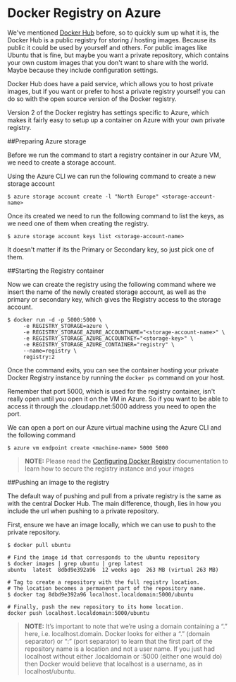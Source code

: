 # Docker Registry on Azure

We've mentioned [Docker Hub](https://hub.docker.com/) before, so to quickly sum up what it is, the Docker Hub is a public registry 
for storing / hosting images. Because its public it could be used by yourself and others. For public images like Ubuntu that is fine,
but maybe you want a private repository, which contains your own custom images that you don't want to share with the world. Maybe because
they include configuration settings. 

Docker Hub does have a paid service, which allows you to host private images, but if you want or prefer
to host a private registry yourself you can do so with the open source version of the Docker registry.

Version 2 of the Docker registry has settings specific to Azure, which makes it fairly easy to setup up a container on Azure with your
own private registry.

##Preparing Azure storage

Before we run the command to start a registry container in our Azure VM, we need to create a storage account.

Using the Azure CLI we can run the following command to create a new storage account
```
$ azure storage account create -l "North Europe" <storage-account-name>
```
Once its created we need to run the following command to list the keys, as we need one of them when creating the registry.
```
$ azure storage account keys list <storage-account-name>
```
It doesn't matter if its the Primary or Secondary key, so just pick one of them.

##Starting the Registry container

Now we can create the registry using the following command where we insert the name of the newly created storage account, 
as well as the primary or secondary key, which gives the Registry access to the storage account.
```
$ docker run -d -p 5000:5000 \
     -e REGISTRY_STORAGE=azure \
     -e REGISTRY_STORAGE_AZURE_ACCOUNTNAME="<storage-account-name>" \
     -e REGISTRY_STORAGE_AZURE_ACCOUNTKEY="<storage-key>" \
     -e REGISTRY_STORAGE_AZURE_CONTAINER="registry" \
     --name=registry \
     registry:2
```

Once the command exits, you can see the container hosting your private Docker Registry instance by running the `docker ps` command on your host.

Remember that port 5000, which is used for the registry container, isn't really open until you open it on the VM in Azure. 
So if you want to be able to access it through the <machine-name>.cloudapp.net:5000 address you need to open the port.

We can open a port on our Azure virtual machine using the Azure CLI and the following command
```
$ azure vm endpoint create <machine-name> 5000 5000
```

>**NOTE:** Please read the [Configuring Docker Registry](http://docs.docker.com/registry/configuration/) documentation to learn how to secure the registry instance and your images

##Pushing an image to the registry

The default way of pushing and pull from a private registry is the same as with the central Docker Hub. The main difference, though, lies in how you include the url when pushing to a private repository.

First, ensure we have an image locally, which we can use to push to the private repository.
```
$ docker pull ubuntu

# Find the image id that corresponds to the ubuntu repository
$ docker images | grep ubuntu | grep latest
ubuntu  latest  8dbd9e392a96  12 weeks ago  263 MB (virtual 263 MB)

# Tag to create a repository with the full registry location.
# The location becomes a permanent part of the repository name.
$ docker tag 8dbd9e392a96 localhost.localdomain:5000/ubuntu

# Finally, push the new repository to its home location.
docker push localhost.localdomain:5000/ubuntu
```

>**NOTE:** It’s important to note that we’re using a domain containing a “.” here, i.e. localhost.domain. Docker looks for either a “.” (domain separator) or “:” (port separator) 
to learn that the first part of the repository name is a location and not a user name. If you just had localhost without either .localdomain or :5000 (either one would do) 
then Docker would believe that localhost is a username, as in localhost/ubuntu.